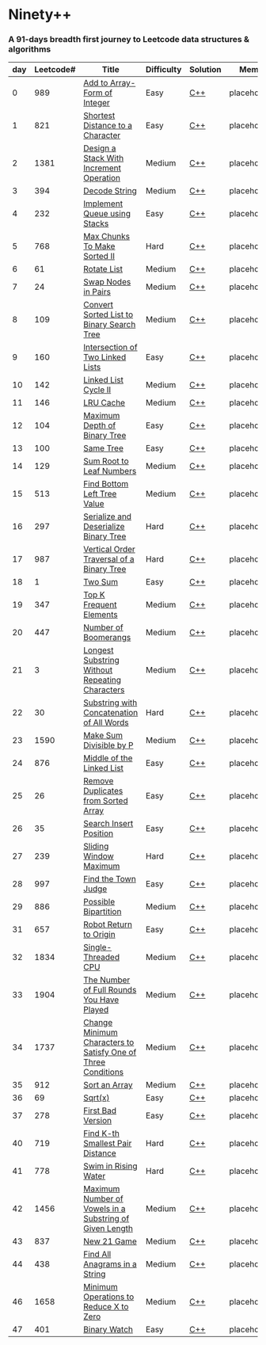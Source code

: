 Ninety++
========

### A 91-days breadth first journey to Leetcode data structures \& algorithms


| day | Leetcode# | Title | Difficulty | Solution | Memo |
|-----| --------- | ----- | ---------- | -------- | ---- | 
| 0 |989|[Add to Array-Form of Integer](https://leetcode.com/problems/add-to-array-form-of-integer/) | Easy | [C++](./trunk/day01/solution.cpp)|placeholder|
| 1 |821|[Shortest Distance to a Character](https://leetcode.com/problems/shortest-distance-to-a-character/) | Easy | [C++](./trunk/day02/solution.cpp)|placeholder|
| 2 |1381|[Design a Stack With Increment Operation](https://leetcode.com/problems/design-a-stack-with-increment-operation/) | Medium | [C++](./trunk/day03/solution.cpp)|placeholder|
| 3 |394|[Decode String](https://leetcode.com/problems/decode-string/) | Medium | [C++](./trunk/day04/solution.cpp)|placeholder|
| 4 |232|[Implement Queue using Stacks](https://leetcode.com/problems/implement-queue-using-stacks/) | Easy | [C++](./trunk/day05/solution.cpp)|placeholder|
| 5 |768|[Max Chunks To Make Sorted II](https://leetcode.com/problems/max-chunks-to-make-sorted-ii/) | Hard | [C++](./trunk/day06/solution.cpp)|placeholder|
| 6 |61|[Rotate List](https://leetcode.com/problems/rotate-list/) | Medium | [C++](./trunk/day07/solution.cpp)|placeholder|
| 7 |24|[Swap Nodes in Pairs](https://leetcode.com/problems/swap-nodes-in-pairs/) | Medium | [C++](./trunk/day08/solution.cpp)|placeholder|
| 8 |109|[Convert Sorted List to Binary Search Tree](https://leetcode.com/problems/convert-sorted-list-to-binary-search-tree/) | Medium | [C++](./trunk/day09/solution.cpp)|placeholder|
| 9 |160|[Intersection of Two Linked Lists](https://leetcode.com/problems/intersection-of-two-linked-lists/) | Easy | [C++](./trunk/day10/solution.cpp)|placeholder|
| 10 |142|[Linked List Cycle II](https://leetcode.com/problems/linked-list-cycle-ii/) | Medium | [C++](./trunk/day11/solution.cpp)|placeholder|
| 11 |146|[LRU Cache](https://leetcode.com/problems/lru-cache/) | Medium | [C++](./trunk/day12/solution.cpp)|placeholder|
| 12 |104|[Maximum Depth of Binary Tree](https://leetcode.com/problems/maximum-depth-of-binary-tree/) | Easy | [C++](./trunk/day13/solution.cpp)|placeholder|
| 13 |100|[Same Tree](https://leetcode.com/problems/same-tree/) | Easy | [C++](./trunk/day14/solution.cpp)|placeholder|
| 14 |129|[Sum Root to Leaf Numbers](https://leetcode.com/problems/sum-root-to-leaf-numbers/) | Medium | [C++](./trunk/day15/solution.cpp)|placeholder|
| 15 |513|[Find Bottom Left Tree Value](https://leetcode.com/problems/find-bottom-left-tree-value/) | Medium | [C++](./trunk/day16/solution.cpp)|placeholder|
| 16 |297|[Serialize and Deserialize Binary Tree](https://leetcode.com/problems/serialize-and-deserialize-binary-tree/) | Hard | [C++](./trunk/day17/solution.cpp)|placeholder|
| 17 |987|[Vertical Order Traversal of a Binary Tree](https://leetcode.com/problems/vertical-order-traversal-of-a-binary-tree/) | Hard | [C++](./trunk/day18/solution.cpp)|placeholder|
| 18 |1|[Two Sum](https://leetcode.com/problems/two-sum/) | Easy | [C++](./trunk/day19/solution.cpp)|placeholder|
| 19 |347|[Top K Frequent Elements](https://leetcode.com/problems/top-k-frequent-elements/) | Medium | [C++](./trunk/day20/solution.cpp)|placeholder|
| 20 |447|[Number of Boomerangs](https://leetcode.com/problems/number-of-boomerangs/) | Medium | [C++](./trunk/day21/solution.cpp)|placeholder|
| 21 |3|[Longest Substring Without Repeating Characters](https://leetcode.com/problems/longest-substring-without-repeating-characters/) | Medium | [C++](./trunk/day22/solution.cpp)|placeholder|
| 22 |30|[Substring with Concatenation of All Words](https://leetcode.com/problems/substring-with-concatenation-of-all-words/) | Hard | [C++](./trunk/day23/solution.cpp)|placeholder|
| 23 |1590|[Make Sum Divisible by P](https://leetcode.com/problems/make-sum-divisible-by-p/) | Medium | [C++](./trunk/day24/solution.cpp)|placeholder|
| 24 |876|[Middle of the Linked List](https://leetcode.com/problems/middle-of-the-linked-list/) | Easy | [C++](./trunk/day25/solution.cpp)|placeholder|
| 25 |26|[Remove Duplicates from Sorted Array](https://leetcode.com/problems/remove-duplicates-from-sorted-array/) | Easy | [C++](./trunk/day26/solution.cpp)|placeholder|
| 26 |35|[Search Insert Position](https://leetcode.com/problems/search-insert-position/) | Easy | [C++](./trunk/day27/solution.cpp)|placeholder|
| 27 |239|[Sliding Window Maximum](https://leetcode.com/problems/sliding-window-maximum/) | Hard | [C++](./trunk/day28/solution.cpp)|placeholder|
| 28 |997|[Find the Town Judge](https://leetcode.com/problems/find-the-town-judge/) | Easy | [C++](./trunk/day29/solution.cpp)|placeholder|
| 29 |886|[Possible Bipartition](https://leetcode.com/problems/possible-bipartition/) | Medium | [C++](./trunk/day30/solution.cpp)|placeholder|
| 31 |657|[Robot Return to Origin](https://leetcode.com/problems/robot-return-to-origin/) | Easy | [C++](./trunk/day32/solution.cpp)|placeholder|
| 32 |1834|[Single-Threaded CPU](https://leetcode.com/problems/single-threaded-cpu/) | Medium | [C++](./trunk/day33/solution.cpp)|placeholder|
| 33 |1904|[The Number of Full Rounds You Have Played](https://leetcode.com/problems/the-number-of-full-rounds-you-have-played/) | Medium | [C++](./trunk/day34/solution.cpp)|placeholder|
| 34 |1737|[Change Minimum Characters to Satisfy One of Three Conditions](https://leetcode.com/problems/change-minimum-characters-to-satisfy-one-of-three-conditions/) | Medium | [C++](./trunk/day35/solution.cpp)|placeholder|
| 35 |912|[Sort an Array](https://leetcode.com/problems/sort-an-array/) | Medium | [C++](./trunk/day36/solution.cpp)|placeholder|
| 36 |69|[Sqrt(x)](https://leetcode.com/problems/sqrtx/) | Easy | [C++](./trunk/day37/solution.cpp)|placeholder|
| 37 |278|[First Bad Version](https://leetcode.com/problems/first-bad-version/) | Easy | [C++](./trunk/day38/solution.cpp)|placeholder|
| 40 |719|[Find K-th Smallest Pair Distance](https://leetcode.com/problems/find-k-th-smallest-pair-distance/) | Hard | [C++](./trunk/day41/solution.cpp)|placeholder|
| 41 |778|[Swim in Rising Water](https://leetcode.com/problems/swim-in-rising-water/) | Hard | [C++](./trunk/day42/solution.cpp)|placeholder|
| 42 |1456|[Maximum Number of Vowels in a Substring of Given Length](https://leetcode.com/problems/maximum-number-of-vowels-in-a-substring-of-given-length/) | Medium | [C++](./trunk/day43/solution.cpp)|placeholder|
| 43 |837|[New 21 Game](https://leetcode.com/problems/new-21-game/) | Medium | [C++](./trunk/day44/solution.cpp)|placeholder|
| 44 |438|[Find All Anagrams in a String](https://leetcode.com/problems/find-all-anagrams-in-a-string/) | Medium | [C++](./trunk/day45/solution.cpp)|placeholder|
| 46 |1658|[Minimum Operations to Reduce X to Zero](https://leetcode.com/problems/minimum-operations-to-reduce-x-to-zero/) | Medium | [C++](./trunk/day47/solution.cpp)|placeholder|
| 47 |401|[Binary Watch](https://leetcode.com/problems/binary-watch/) | Easy | [C++](./trunk/day48/solution.cpp)|placeholder|

